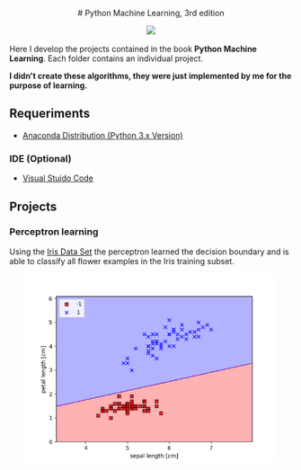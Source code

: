<p align="center">
# Python Machine Learning, 3rd edition</p>


<p align="center">
  <a href="https://www.amazon.com.br/dp/B07VBLX2W7/ref=dp-kindle-redirect?_encoding=UTF8&btkr=1">
    <img src="https://images-na.ssl-images-amazon.com/images/I/41JKpkymExL._SX260_.jpg" width="400">
  </a>
</p>

Here I develop the projects contained in the book ****Python Machine Learning****. Each folder contains an individual project.


****I didn't create these algorithms, they were just implemented by me for the purpose of learning.****

## Requeriments

- [Anaconda Distribution (Python 3.x Version)](https://www.anaconda.com/distribution/)

### IDE (Optional)
- [Visual Stuido Code](https://code.visualstudio.com/)

## Projects

### Perceptron learning

Using the [Iris Data Set](https://archive.ics.uci.edu/ml/datasets/iris) the perceptron learned the decision boundary and is able to classify all flower examples in the Iris training subset.

<p align="center">
    <img src="./Perceptron Learning/result.png" width="450">
</p>


